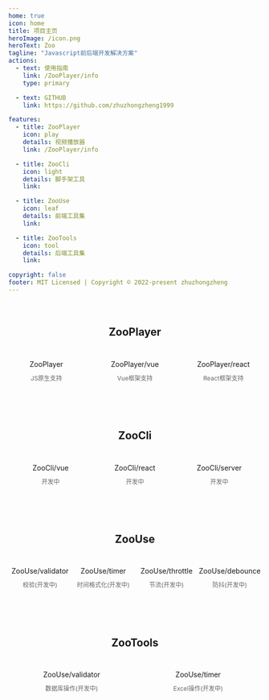 ```yaml
---
home: true
icon: home
title: 项目主页
heroImage: /icon.png
heroText: Zoo
tagline: "Javascript前后端开发解决方案"
actions:
  - text: 使用指南
    link: /ZooPlayer/info
    type: primary

  - text: GITHUB
    link: https://github.com/zhuzhongzheng1999

features:
  - title: ZooPlayer
    icon: play
    details: 视频播放器
    link: /ZooPlayer/info

  - title: ZooCli
    icon: light
    details: 脚手架工具
    link: 

  - title: ZooUse
    icon: leaf
    details: 前端工具集
    link: 

  - title: ZooTools
    icon: tool
    details: 后端工具集
    link: 

copyright: false
footer: MIT Licensed | Copyright © 2022-present zhuzhongzheng
---
```


<div style="display:flex;flex-direction:column;align-item:center">
  <div style="text-align:center;margin:20px 0;">
    <h2>ZooPlayer</h2>
  </div>
  <div style="display:flex;justify-content:space-between;padding-bottom:40px;">
    <div style="display:flex;flex-direction:column;align-items:center;width:30%">
      <div style="margin:5px 0px">ZooPlayer</div>
      <div style="margin:5px 0px;font-size:12px;color:#666;">JS原生支持</div>
    </div>
    <div style="display:flex;flex-direction:column;align-items:center;width:30%">
      <div style="margin:5px 0px">ZooPlayer/vue</div>
      <div style="margin:5px 0px;font-size:12px;color:#666;">Vue框架支持</div>
    </div>
    <div style="display:flex;flex-direction:column;align-items:center;width:30%">
      <div style="margin:5px 0px">ZooPlayer/react</div>
      <div style="margin:5px 0px;font-size:12px;color:#666;">React框架支持</div>
    </div>
  </div>
</div>


<div style="display:flex;flex-direction:column;align-item:center">
  <div style="text-align:center;margin:20px 0;">
    <h2>ZooCli</h2>
  </div>
  <div style="display:flex;justify-content:space-between;padding-bottom:40px;align-item:center">
    <div style="display:flex;flex-direction:column;align-items:center;width:100%">
      <div style="margin:5px 0px">ZooCli/vue</div>
      <div style="margin:5px 0px;font-size:12px;color:#666;">开发中</div>
    </div>
    <div style="display:flex;flex-direction:column;align-items:center;width:100%">
      <div style="margin:5px 0px">ZooCli/react</div>
      <div style="margin:5px 0px;font-size:12px;color:#666;">开发中</div>
    </div>
    <div style="display:flex;flex-direction:column;align-items:center;width:100%">
      <div style="margin:5px 0px">ZooCli/server</div>
      <div style="margin:5px 0px;font-size:12px;color:#666;">开发中</div>
    </div>
  </div>
</div>



<div style="display:flex;flex-direction:column;align-item:center">
  <div style="text-align:center;margin:20px 0;">
    <h2>ZooUse</h2>
  </div>
  <div style="display:flex;justify-content:space-between;padding-bottom:40px;align-item:center">
    <div style="display:flex;flex-direction:column;align-items:center;width:100%">
      <div style="margin:5px 0px">ZooUse/validator</div>
      <div style="margin:5px 0px;font-size:12px;color:#666;">校验(开发中)</div>
    </div>
    <div style="display:flex;flex-direction:column;align-items:center;width:100%">
      <div style="margin:5px 0px">ZooUse/timer</div>
      <div style="margin:5px 0px;font-size:12px;color:#666;">时间格式化(开发中)</div>
    </div>
    <div style="display:flex;flex-direction:column;align-items:center;width:100%">
      <div style="margin:5px 0px">ZooUse/throttle</div>
      <div style="margin:5px 0px;font-size:12px;color:#666;">节流(开发中)</div>
    </div>
    <div style="display:flex;flex-direction:column;align-items:center;width:100%">
      <div style="margin:5px 0px">ZooUse/debounce</div>
      <div style="margin:5px 0px;font-size:12px;color:#666;">防抖(开发中)</div>
    </div>
  </div>
</div>


<div style="display:flex;flex-direction:column;align-item:center">
  <div style="text-align:center;margin:20px 0;">
    <h2>ZooTools</h2>
  </div>
  <div style="display:flex;justify-content:space-between;padding-bottom:40px;align-item:center">
    <div style="display:flex;flex-direction:column;align-items:center;width:100%">
      <div style="margin:5px 0px">ZooUse/validator</div>
      <div style="margin:5px 0px;font-size:12px;color:#666;">数据库操作(开发中)</div>
    </div>
    <div style="display:flex;flex-direction:column;align-items:center;width:100%">
      <div style="margin:5px 0px">ZooUse/timer</div>
      <div style="margin:5px 0px;font-size:12px;color:#666;">Excel操作(开发中)</div>
    </div>
  </div>
</div>